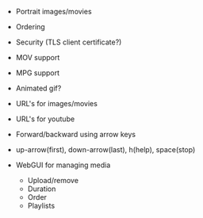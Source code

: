 - Portrait images/movies
- Ordering
- Security (TLS client certificate?)
- MOV support
- MPG support
- Animated gif?
- URL's for images/movies
- URL's for youtube
- Forward/backward using arrow keys
- up-arrow(first), down-arrow(last), h(help), space(stop)

- WebGUI for managing media
  - Upload/remove
  - Duration
  - Order
  - Playlists